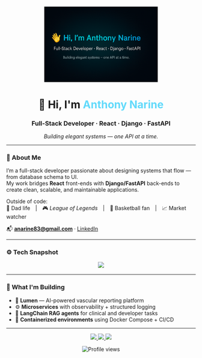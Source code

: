 <p align="center">
  <img src="https://github.com/anthonynarine/anthonynarine/blob/main/githubbanner.png" alt="Anthony Narine GitHub Banner" width="60%">
</p>

<h1 align="center">👋 Hi, I'm <span style="color:#61DAFB">Anthony Narine</span></h1>
<h3 align="center">Full-Stack Developer · React · Django · FastAPI</h3>

<p align="center">
  <i>Building elegant systems — one API at a time.</i>
</p>

---

### 🧠 About Me
I’m a full-stack developer passionate about designing systems that flow — from database schema to UI.  
My work bridges **React** front-ends with **Django/FastAPI** back-ends to create clean, scalable, and maintainable applications.  

Outside of code:  
👧 Dad life | 🎮 *League of Legends* | 🏀 Basketball fan | 📈 Market watcher  

📬 **anarine83@gmail.com** · [LinkedIn](https://www.linkedin.com/in/anthony-narine-9ab567245/)

---

### ⚙️ Tech Snapshot
<p align="center">
  <img src="https://skillicons.dev/icons?i=python,django,fastapi,react,ts,js,postgres,mysql,redis,docker,nginx,git,githubactions,linux,vscode,tailwind&perline=9"/>
</p>

---

### 🚀 What I'm Building
- 🧩 **Lumen** — AI-powered vascular reporting platform  
- ⚙️ **Microservices** with observability + structured logging  
- 🧠 **LangChain RAG agents** for clinical and developer tasks  
- 🐳 **Containerized environments** using Docker Compose + CI/CD  

---

<p align="center">
  <a href="mailto:anarine83@gmail.com">
    <img src="https://img.shields.io/badge/Email-Contact%20Me-D14836?style=flat-square&logo=gmail&logoColor=white"/>
  </a>
  <a href="https://linkedin.com/in/anthony-narine-9ab567245/">
    <img src="https://img.shields.io/badge/LinkedIn-Connect-0077B5?style=flat-square&logo=linkedin&logoColor=white"/>
  </a>
  <a href="https://github.com/anthonynarine">
    <img src="https://img.shields.io/badge/GitHub-Follow-181717?style=flat-square&logo=github&logoColor=white"/>
  </a>
</p>

<p align="center">
  <img src="https://komarev.com/ghpvc/?username=anthonynarine&style=flat-square&color=0A66C2" alt="Profile views"/>
</p>

